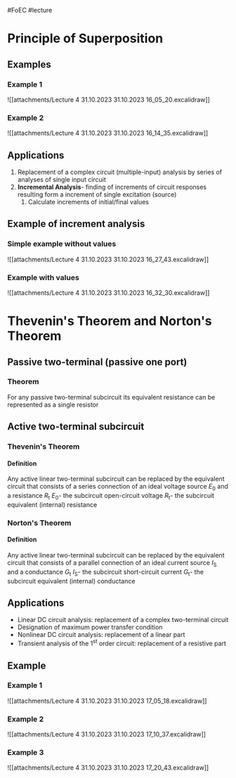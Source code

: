 #FoEC  #lecture 

# Principle of Superposition
## Examples
### Example 1
![[attachments/Lecture 4 31.10.2023 31.10.2023 16_05_20.excalidraw]]

### Example 2
![[attachments/Lecture 4 31.10.2023 31.10.2023 16_14_35.excalidraw]]

## Applications
1. Replacement of a complex circuit (multiple-input) analysis by series of analyses of single input circuit
2. **Incremental Analysis**- finding of increments of circuit responses resulting form a increment of single excitation (source)
	1. Calculate increments of initial/final values

## Example of increment analysis
### Simple example without values
![[attachments/Lecture 4 31.10.2023 31.10.2023 16_27_43.excalidraw]]

### Example with values
![[attachments/Lecture 4 31.10.2023 31.10.2023 16_32_30.excalidraw]]

# Thevenin's Theorem and Norton's Theorem
## Passive two-terminal (passive one port)
### Theorem
For any passive two-terminal subcircuit its equivalent resistance can be represented as a single resistor

## Active two-terminal subcircuit
### Thevenin's Theorem
#### Definition
Any active linear two-terminal subcircuit can be replaced by the equivalent circuit that consists of a series connection of an ideal voltage source *E*<sub>0</sub> and a resistance *R*<sub>t</sub>
*E*<sub>0</sub>- the subcircuit open-circuit voltage
*R*<sub>t</sub>- the subcircuit equivalent (internal) resistance

### Norton's Theorem
#### Definition
Any active linear two-terminal subcircuit can be replaced by the equivalent circuit that consists of a parallel connection of an ideal current source *I*<sub>S</sub> and a conductance *G*<sub>t</sub>
*I*<sub>S</sub>- the subcircuit short-circuit current
*G*<sub>t</sub>- the subcircuit equivalent (internal) conductance

## Applications
- Linear DC circuit analysis: replacement of a complex two-terminal circuit
- Designation of maximum power transfer condition
- Nonlinear DC circuit analysis: replacement of a linear part
- Transient analysis of the 1<sup>st</sup> order circuit: replacement of a resistive part

## Example
### Example 1
![[attachments/Lecture 4 31.10.2023 31.10.2023 17_05_18.excalidraw]]

### Example 2
![[attachments/Lecture 4 31.10.2023 31.10.2023 17_10_37.excalidraw]]

### Example 3
![[attachments/Lecture 4 31.10.2023 31.10.2023 17_20_43.excalidraw]]